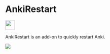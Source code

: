 
# AnkiRestart
<img src="https://github.com/shigeyukey/AnkiRestart/assets/124401518/f6eece02-421d-47dc-9ccf-e62b35a3392b" height="30" >

AnkiRestart is an add-on to quickly restart Anki.

<a href="https://youtu.be/q8c_POBOcMg">
    <img src="https://github.com/shigeyukey/AnkiRestart/assets/124401518/cdf67a58-9ec5-4486-a560-f8136681f6cb" height="" >
</a>
